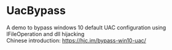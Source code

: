 # UacBypass
A demo to bypass windows 10 default UAC configuration using IFileOperation and dll hijacking  
Chinese introduction: https://hjc.im/bypass-win10-uac/
